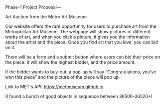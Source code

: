 Phase-1 Project Proposal—

Art Auction from the Metro Art Museum 

Our website offers the rare opportunity for users to purchase art from the Metropolitan Art Museum. The webpage will show pictures of different works of art, and when you click a picture, it gives you the information about the artist and the piece. Once you find art that you love, you can bid on it. 

There will be a form and a submit button where users can bid their price on the piece. It will show the highest bidder, and the price amount.

If the bidder wants to buy-out, a pop-up will say “Congratulations, you’ve won this piece” and the picture of the piece will pop up. 

Link to MET's API: https://metmuseum.github.io

(I found a bunch of good objects in sequence between 36500-36520+)